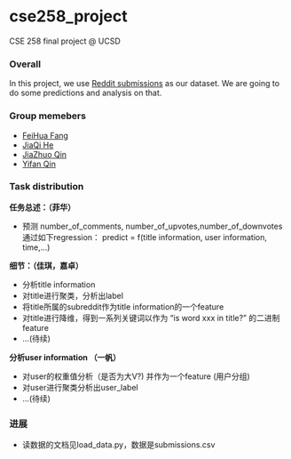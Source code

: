 # cse258_project
CSE 258 final project @ UCSD

### Overall
In this project, we use [Reddit submissions](http://snap.stanford.edu/data/web-Reddit.html) as our dataset. We are going to do some predictions and analysis on that. 

### Group memebers
- [FeiHua Fang](https://github.com/feihuaya)
- [JiaQi He](https://github.com/JiaqiHe)
- [JiaZhuo Qin](https://github.com/pooh2713)
- [Yifan Qin](https://github.com/IvanQin/)

### Task distribution

**任务总述：（菲华）**

- 预测 number_of_comments, number_of_upvotes,number_of_downvotes 通过如下regression：
predict = f(title information, user information, time,...)

**细节：（佳琪，嘉卓）**

- 分析title information
- 对title进行聚类，分析出label
- 将title所属的subreddit作为title information的一个feature
- 对title进行降维，得到一系列关键词以作为 “is word xxx in title?” 的二进制feature
- ...(待续)

**分析user information （一帆）**
 
- 对user的权重值分析（是否为大V?) 并作为一个feature (用户分组)
- 对user进行聚类分析出user_label
- ...(待续)

### 进展
* 读数据的文档见load_data.py，数据是submissions.csv
